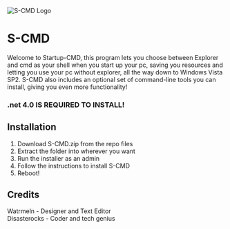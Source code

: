 ![S-CMD Logo](https://media.discordapp.net/attachments/843931672092868658/1139981534468784229/scmd.png?width=64&height=64)

# S-CMD
Welcome to Startup-CMD, this program lets you choose between Explorer and cmd as your shell when you start up your pc, saving you resources and letting you use your pc without explorer, all the way down to Windows Vista SP2.
S-CMD also includes an optional set of command-line tools you can install, giving you even more functionality!
### .net 4.0 IS REQUIRED TO INSTALL!

## Installation
1. Download S-CMD.zip from the repo files
2. Extract the folder into wherever you want
3. Run the installer as an admin
4. Follow the instructions to install S-CMD
5. Reboot!

## Credits
Watrmeln - Designer and Text Editor
<br>
Disasterocks - Coder and tech genius
